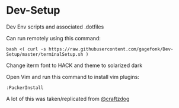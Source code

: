 # Dev-Setup
Dev Env scripts and associated .dotfiles

Can run remotely using this command:
```
bash <( curl -s https://raw.githubusercontent.com/gagefonk/Dev-Setup/master/terminalSetup.sh )
```

Change iterm font to HACK and theme to solarized dark

Open Vim and run this command to install vim plugins:
```
:PackerInstall
```

A lot of this was taken/replicated from [@craftzdog](https://github.com/craftzdog)
